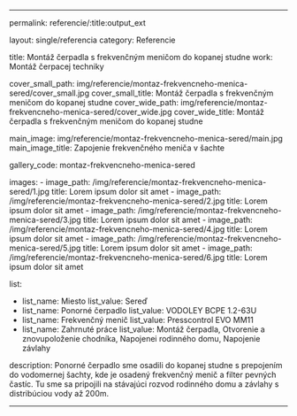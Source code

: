 --- 

permalink: referencie/:title:output_ext

layout: single/referencia
category: Referencie

title: Montáž čerpadla s frekvenčným meničom do kopanej studne
work: Montáž čerpacej techniky

cover_small_path: img/referencie/montaz-frekvencneho-menica-sered/cover_small.jpg 
cover_small_title: Montáž čerpadla s frekvenčným meničom do kopanej studne
cover_wide_path: img/referencie/montaz-frekvencneho-menica-sered/cover_wide.jpg
cover_wide_title: Montáž čerpadla s frekvenčným meničom do kopanej studne

main_image: img/referencie/montaz-frekvencneho-menica-sered/main.jpg
main_image_title: Zapojenie frekvenčného meniča v šachte

gallery_code: montaz-frekvencneho-menica-sered

images:
    - image_path: /img/referencie/montaz-frekvencneho-menica-sered/1.jpg
      title: Lorem ipsum dolor sit amet
    - image_path: /img/referencie/montaz-frekvencneho-menica-sered/2.jpg
      title: Lorem ipsum dolor sit amet
    - image_path: /img/referencie/montaz-frekvencneho-menica-sered/3.jpg
      title: Lorem ipsum dolor sit amet
    - image_path: /img/referencie/montaz-frekvencneho-menica-sered/4.jpg
      title: Lorem ipsum dolor sit amet
    - image_path: /img/referencie/montaz-frekvencneho-menica-sered/5.jpg 
      title: Lorem ipsum dolor sit amet
    - image_path: /img/referencie/montaz-frekvencneho-menica-sered/6.jpg
      title: Lorem ipsum dolor sit amet    
 
list: 
  - list_name: Miesto
    list_value: Sereď
  - list_name: Ponorné čerpadlo
    list_value: VODOLEY BCPE 1.2-63U
  - list_name: Frekvenčný menič
    list_value: Presscontrol EVO MM11
  - list_name: Zahrnuté práce
    list_value: Montáž čerpadla, Otvorenie a znovupoloženie chodníka, Napojenei rodinného domu, Napojenie závlahy

description: Ponorné čerpadlo sme osadili do kopanej studne s prepojením do vodomernej šachty, kde je osadený frekvenčný menič a filter pevných častíc. Tu sme sa pripojili na stávajúci rozvod rodinného domu a závlahy s distribúciou vody až 200m.

---